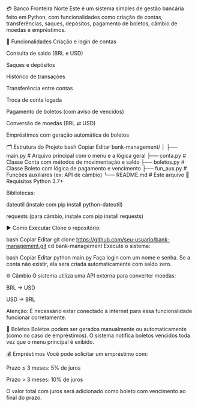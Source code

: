 💳 Banco Fronteira Norte
Este é um sistema simples de gestão bancária feito em Python, com funcionalidades como criação de contas, transferências, saques, depósitos, pagamento de boletos, câmbio de moedas e empréstimos.

📌 Funcionalidades
Criação e login de contas

Consulta de saldo (BRL e USD)

Saques e depósitos

Histórico de transações

Transferência entre contas

Troca de conta logada

Pagamento de boletos (com aviso de vencidos)

Conversão de moedas (BRL ⇄ USD)

Empréstimos com geração automática de boletos

🗂️ Estrutura do Projeto
bash
Copiar
Editar
bank-management/
│
├── main.py              # Arquivo principal com o menu e a lógica geral
├── conta.py             # Classe Conta com métodos de movimentação e saldo
├── boletos.py           # Classe Boleto com lógica de pagamento e vencimento
├── fun_aux.py           # Funções auxiliares (ex: API de câmbio)
└── README.md            # Este arquivo
🧪 Requisitos
Python 3.7+

Bibliotecas:

dateutil (instale com pip install python-dateutil)

requests (para câmbio, instale com pip install requests)

▶️ Como Executar
Clone o repositório:

bash
Copiar
Editar
git clone https://github.com/seu-usuario/bank-management.git
cd bank-management
Execute o sistema:

bash
Copiar
Editar
python main.py
Faça login com um nome e senha. Se a conta não existir, ela será criada automaticamente com saldo zero.

🌐 Câmbio
O sistema utiliza uma API externa para converter moedas:

BRL → USD

USD → BRL

Atenção: É necessário estar conectado à internet para essa funcionalidade funcionar corretamente.

🧾 Boletos
Boletos podem ser gerados manualmente ou automaticamente (como no caso de empréstimos). O sistema notifica boletos vencidos toda vez que o menu principal é exibido.

💰 Empréstimos
Você pode solicitar um empréstimo com:

Prazo ≤ 3 meses: 5% de juros

Prazo > 3 meses: 10% de juros

O valor total com juros será adicionado como boleto com vencimento ao final do prazo.
